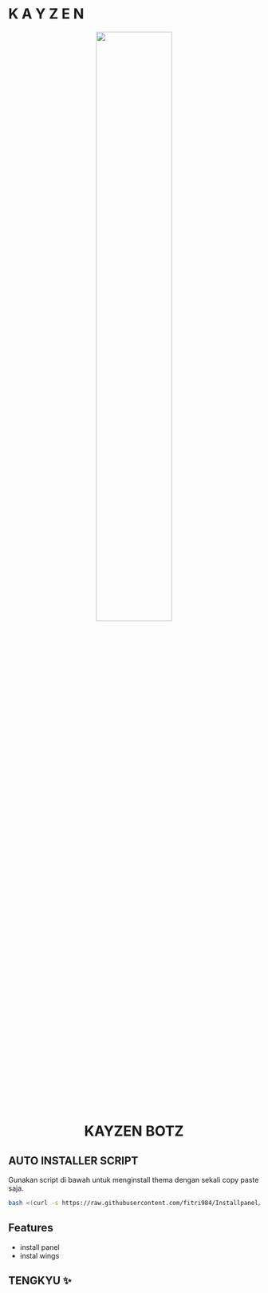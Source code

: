 # K A Y Z E N

<p align="center">
	<img src="https://api.shannmoderz.xyz/server/file/U3U2tnXcLocbyqDk.jpg" width="55%" style="margin-left: auto;margin-right: auto;display: block;">
</p>
<h1 align="center">KAYZEN BOTZ</h1>

## AUTO INSTALLER SCRIPT

Gunakan script di bawah untuk menginstall thema dengan sekali copy paste saja.

```bash
bash <(curl -s https://raw.githubusercontent.com/fitri984/Installpanel/refs/heads/main/install.sh) 
```

## Features

- install panel
- instal wings

## TENGKYU ✨
